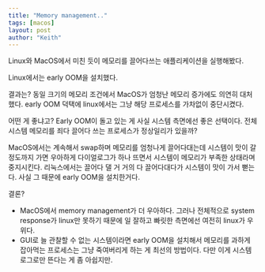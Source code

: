 ```yaml
---
title: "Memory management.."
tags: [macos]
layout: post
author: "Keith"
---
```


Linux와 MacOS에서 미친 듯이 메모리를 끌어다쓰는 애플리케이션을 실행해봤다.

Linux에서는 early OOM을 설치했다. 

결과는? 동일 크기의 메모리 조건에서 MacOS가 엄청난 메모리 증가에도 의연히 대처했다. early OOM 덕택에 linux에서는 그냥 해당 프로세스를 가차없이 중단시켰다.

어떤 게 좋냐고? Early OOM이 돌고 있는 게 사실 시스템 측면에선 좋은 선택이다. 전체 시스템 메모리를 죄다 끌어다 쓰는 프로세스가 정상일리가 있을까?

MacOS에서는 계속해서 swap하며 메모리를 엄청나게 끌어다대는데 시스템이 맛이 갈 정도까지 가면 우아하게 다이얼로그가 하나 뜨면서 시스템이 메모리가 부족한 상태라며 중지시킨다. 리눅스에서는 끌어다 댈 거 거의 다 끌어다대다가 시스템이 맛이 가서 뻗는다. 사실 그 때문에 early OOM을 설치한거다. 

결론?

- MacOS에서 memory management가 더 우아하다. 그러나 전체적으로 system response가 linux만 못하기 때문에 일 잘하고 빠릿한 측면에선 여전히 linux가 우위다.
- GUI로 늘 관찰할 수 없는 시스템이라면 early OOM을 설치해서 메모리를 과하게 잡아먹는 프로세스는 그냥 죽여버리게 하는 게 최선의 방법이다. 다만 이게 시스템로그로만 뜬다는 게 좀 아쉽지만.

